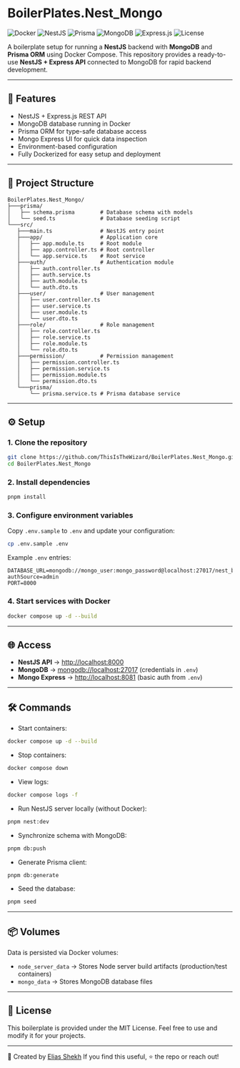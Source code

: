 # BoilerPlates.Nest_Mongo

![Docker](https://img.shields.io/badge/Docker-Ready-blue?logo=docker)
![NestJS](https://img.shields.io/badge/NestJS-10-red?logo=nestjs)
![Prisma](https://img.shields.io/badge/Prisma-6-blue?logo=prisma)
![MongoDB](https://img.shields.io/badge/MongoDB-7-green?logo=mongodb)
![Express.js](https://img.shields.io/badge/Express.js-4.18-lightgrey?logo=express)
![License](https://img.shields.io/badge/License-MIT-yellow)

A boilerplate setup for running a **NestJS** backend with **MongoDB** and **Prisma ORM** using Docker Compose.
This repository provides a ready-to-use **NestJS + Express API** connected to MongoDB for rapid backend development.

---

## 🚀 Features

- NestJS + Express.js REST API
- MongoDB database running in Docker
- Prisma ORM for type-safe database access
- Mongo Express UI for quick data inspection
- Environment-based configuration
- Fully Dockerized for easy setup and deployment

---

## 📂 Project Structure

```
BoilerPlates.Nest_Mongo/
├───prisma/
│   ├── schema.prisma        # Database schema with models
│   └── seed.ts              # Database seeding script
└───src/
   ├───main.ts               # NestJS entry point
   ├───app/                  # Application core
   │   ├── app.module.ts     # Root module
   │   ├── app.controller.ts # Root controller
   │   └── app.service.ts    # Root service
   ├───auth/                 # Authentication module
   │   ├── auth.controller.ts
   │   ├── auth.service.ts
   │   ├── auth.module.ts
   │   └── auth.dto.ts
   ├───user/                 # User management
   │   ├── user.controller.ts
   │   ├── user.service.ts
   │   ├── user.module.ts
   │   └── user.dto.ts
   ├───role/                 # Role management
   │   ├── role.controller.ts
   │   ├── role.service.ts
   │   ├── role.module.ts
   │   └── role.dto.ts
   ├───permission/           # Permission management
   │   ├── permission.controller.ts
   │   ├── permission.service.ts
   │   ├── permission.module.ts
   │   └── permission.dto.ts
   └───prisma/
       └── prisma.service.ts # Prisma database service
```

---

## ⚙️ Setup

### 1. Clone the repository

```bash
git clone https://github.com/ThisIsTheWizard/BoilerPlates.Nest_Mongo.git
cd BoilerPlates.Nest_Mongo
```

### 2. Install dependencies

```bash
pnpm install
```

### 3. Configure environment variables

Copy `.env.sample` to `.env` and update your configuration:

```bash
cp .env.sample .env
```

Example `.env` entries:

```
DATABASE_URL=mongodb://mongo_user:mongo_password@localhost:27017/nest_boiler?authSource=admin
PORT=8000
```

### 4. Start services with Docker

```bash
docker compose up -d --build
```

---

## 🌐 Access

- **NestJS API** → [http://localhost:8000](http://localhost:8000)
- **MongoDB** → [mongodb://localhost:27017](mongodb://localhost:27017) (credentials in `.env`)
- **Mongo Express** → [http://localhost:8081](http://localhost:8081) (basic auth from `.env`)

---

## 🛠️ Commands

- Start containers:

```bash
docker compose up -d --build
```

- Stop containers:

```bash
docker compose down
```

- View logs:

```bash
docker compose logs -f
```

- Run NestJS server locally (without Docker):

```bash
pnpm nest:dev
```

- Synchronize schema with MongoDB:

```bash
pnpm db:push
```

- Generate Prisma client:

```bash
pnpm db:generate
```

- Seed the database:

```bash
pnpm seed
```

---

## 📦 Volumes

Data is persisted via Docker volumes:

- `node_server_data` → Stores Node server build artifacts (production/test containers)
- `mongo_data` → Stores MongoDB database files

---

## 📝 License

This boilerplate is provided under the MIT License.
Feel free to use and modify it for your projects.

---

👋 Created by [Elias Shekh](https://sheikhthewizard.world)
If you find this useful, ⭐ the repo or reach out!
